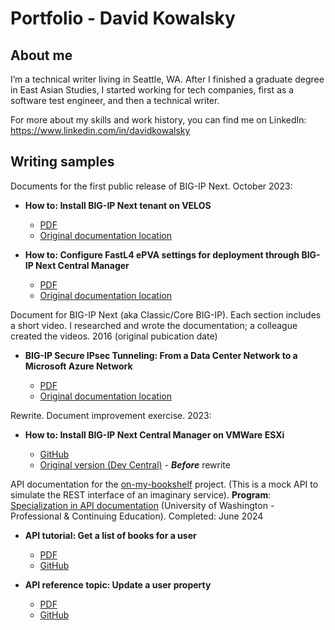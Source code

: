 # Portfolio - David Kowalsky

## About me

I’m a technical writer living in Seattle, WA. After I finished a graduate degree in East Asian Studies, I started working for tech companies, first as a software test engineer, and then a technical writer. 

For more about my skills and work history, you can find me on LinkedIn: https://www.linkedin.com/in/davidkowalsky

## Writing samples

Documents for the first public release of BIG-IP Next. October 2023:

* **How to: Install BIG-IP Next tenant on VELOS**

  * [PDF](how_to_install_big_ip_next_tenant.pdf)
  * [Original documentation location](https://clouddocs.f5.com/bigip-next/20-0-1/install/velos_install_next_tenant.html)

* **How to: Configure FastL4 ePVA settings for deployment through BIG-IP Next Central Manager**

  * [PDF](how_to_configure_fastl4_epva_settings.pdf)
  * [Original documentation location](https://clouddocs.f5.com/bigip-next/20-0-1/install/velos_config_evpa.html)


Document for BIG-IP Next (aka Classic/Core BIG-IP). Each section includes a short video. I researched and wrote the documentation; a colleague created the videos. 2016 (original pubication date)

*  **BIG-IP Secure IPsec Tunneling: From a Data Center Network to a Microsoft Azure Network**
  
   * [PDF](bigip_azure_hybrid_cloud_deployment.pdf)
   * [Original documentation location](https://techdocs.f5.com/kb/en-us/products/big-ip_ltm/manuals/product/bigip-azure-hybrid-cloud-deployment-how-to.html)

Rewrite. Document improvement exercise. 2023:

* **How to: Install BIG-IP Next Central Manager on VMWare ESXi**
  
  * [GitHub](how_to_install_big_ip_next_cm_on_vmware_esxi.md)
  * [Original version  (Dev Central)](https://community.f5.com/kb/technicalarticles/getting-started-with-big-ip-next-installing-central-manager-on-vmware-esxi/327403) - ***Before*** rewrite

API documentation for the [on-my-bookshelf](https://github.com/davkow/on-my-bookshelf/tree/main) project. (This is a mock API to simulate the REST interface of an imaginary service). **Program**: [Specialization in API documentation](https://www.pce.uw.edu/specializations/api-documentation) (University of Washington - Professional & Continuing Education). Completed: June 2024

* **API tutorial: Get a list of books for a user**

  * [PDF](tutorial_get_a_list_of_books_for_a_user.pdf)
  * [GitHub](https://github.com/davkow/on-my-bookshelf/blob/main/docs/tutorials/search-for-a-user-by-email.md) 
 
  
* **API reference topic: Update a user property**

  * [PDF](update_a_user_property.pdf)
  * [GitHub](https://github.com/davkow/on-my-bookshelf/blob/main/docs/api/users-update-a-user-property.md) 

  
